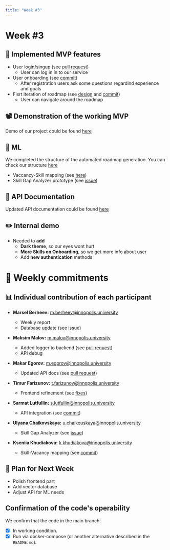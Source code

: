 ```yaml
---
title: "Week #3"
---
```


# **Week #3**

## 🚀 **Implemented MVP features**

* User login/singup (see [pull request](https://github.com/IU-Capstone-Project-2025/KIZAK/pull/38))
  * User can log in in to our service
* User onboarding (see [commit](https://github.com/IU-Capstone-Project-2025/KIZAK/commit/5eb94228db926daf3178c15691ddb0fe10375b19))
  * After registration users ask some questions regardind experience and goals 
* Fisrt iteration of roadmap (see [design](https://github.com/IU-Capstone-Project-2025/KIZAK/issues/26) and [commit](https://github.com/IU-Capstone-Project-2025/KIZAK/commit/323020397d71bb41a700c78b674c956299e793fe))
  * User can navigate around the roadmap

## 📽️ **Demonstration of the working MVP**

Demo of our project could be found [here](https://youtu.be/-rpj0gbobS4)

## 🤖 **ML**

We completed the structure of the automated roadmap generation. You can check our structure [here](https://github.com/IU-Capstone-Project-2025/KIZAK/blob/main/assets/ml_str.jpg)

* Vaccancy-Skill mapping (see [here](https://github.com/IU-Capstone-Project-2025/KIZAK/blob/feature-job_skill_mapping/ml/jv_mapping.ipynb))
* Skill Gap Analyzer prototype (see [issue](https://github.com/IU-Capstone-Project-2025/KIZAK/issues/45))

## 📃 **API Documentation**

Updated API documentation could be found [here](https://github.com/IU-Capstone-Project-2025/KIZAK/tree/main/docs)

## ✏️ **Internal demo**

* Needed to **add**
  * **Dark theme**, so our eyes wont hurt
  * **More Skills on Onboarding**, so we get more info about user
  * Add **new authentication** methods

# 📝 **Weekly commitments**

## 📊 **Individual contribution of each participant**

* **Marsel Berheev:** m.berheev@innopolis.university
  * Weekly report
  * Database update (see [issue](https://github.com/IU-Capstone-Project-2025/KIZAK/issues/40))

* **Maksim Malov:** m.malov@innopolis.university
  * Added logger to backend (see [pull request](https://github.com/IU-Capstone-Project-2025/KIZAK/pull/39))
  * API debug

* **Makar Egorov:** m.egorov@innopolis.university
  * Updated API docs (see [pull request](https://github.com/IU-Capstone-Project-2025/KIZAK/pull/46))

* **Timur Farizunov:** t.farizunov@innopolis.university
  * Frontend refinement (see [fixes](https://github.com/IU-Capstone-Project-2025/KIZAK/commit/f48a2f802f8a18f1b504e9f3364940e41e844125))

* **Sarmat Lutfullin:** s.lutfullin@innopolis.university
  * API integration (see [commit](https://github.com/IU-Capstone-Project-2025/KIZAK/commit/ffaf302b7a3515406dc517cf96f205425b033be3))
 
* **Ulyana Chaikovskaya:** u.chaikouskaya@innopolis.university
  * Skill Gap Analyzer (see [issue](https://github.com/IU-Capstone-Project-2025/KIZAK/issues/45))

* **Kseniia Khudiakova:** k.khudiakova@innopolis.university
  * Skill-Vacancy mapping (see [commit](https://github.com/IU-Capstone-Project-2025/KIZAK/commit/dff3487d339a6efb10a4f94b9d1d611a1e014c1e))

## 🎯 **Plan for Next Week**

* Polish frontend part
* Add vector database
* Adjust API for ML needs

## Confirmation of the code's operability

We confirm that the code in the main branch:
- [x] In working condition.
- [x] Run via docker-compose (or another alternative described in the `README.md`).
